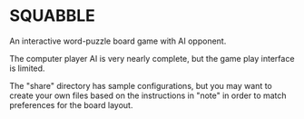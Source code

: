 # SQUABBLE

An interactive word-puzzle board game with AI opponent.

The computer player AI is very nearly complete, but the game play interface is limited.

The "share" directory has sample configurations, but you may want to create your own files based on the instructions in "note" in order to match preferences for the board layout.




